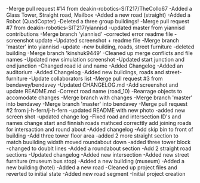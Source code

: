-Merge pull request #14 from deakin-robotics-SIT217/TheCollo67
-Added a Glass Tower, Straight road, Mailbox
-Added a new road (straight)
-Added a Robot (QuadCopter)
-Deleted a three group buildings!
-Merge pull request #7 from deakin-robotics-SIT217/yiannisd
-updated master from yiannisd contributions
-Merge branch 'yiannisd'
-corrected error readme file
-screenshot update
-Updated screenshot + readme file
-Merge branch 'master' into yiannisd
-update
-new building, roads, street furniture
-deleted building
-Merge branch 'kinshuk9449'
-Cleaned up merge conflicts and file names
-Updated new simulation screenshot
-Updated start junction and end junction
-Changed road id and name
-Added Changelog
-Added an auditorium
-Added Changelog
-Added new buildings, roads and street-furniture
-Update collaborators list
-Merge pull request #3 from bendavey/bendavey
-Updated CHANGELOG.md
-Add screenshot and update README.md
-Correct road name (road_10)
-Rearrage objects to accomodate changes
-Merge branch with changes
-Merge branch 'master' into bendavey
-Merge branch 'master' into bendavey
-Merge pull request #2 from j-h-fern/j-h-fern
-updated README with new photo
-added new screen shot
-updated change log
-Fixed road and intersection ID's and names change start and finnish roads mathced correcttly add joining roads for intersaction and round about
-Added changelog
-Add skip bin to front of building
-Add three tower floor area
-added 2 more straight section to match buuilding widsth moved roundabout down
-added three tower block
-changed to doublt lines
-Added a roundabout section
-Add 2 straight road sections
-Updated changelog
-Added new intersection
-Added new street furniture (museum bus stop)
-Added a new building (museum)
-Added a new building (hotel)
-Added a new road
-Cleaned up project files and reverted to initial state
-Added new road segment
-Initial project creation
